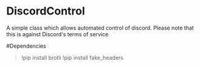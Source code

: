 # DiscordControl
A simple class which allows automated control of discord. Please note that this is against Discord's terms of service

#Dependencies
> !pip install brotli
> !pip install fake_headers
